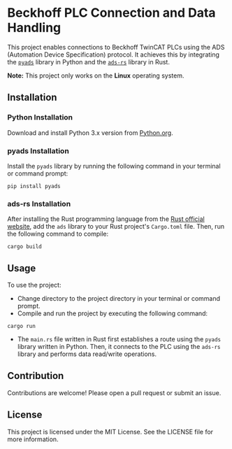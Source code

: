 # Beckhoff PLC Connection and Data Handling

This project enables connections to Beckhoff TwinCAT PLCs using the ADS (Automation Device Specification) protocol. It achieves this by integrating the [`pyads`](https://github.com/stlehmann/pyads) library in Python and the [`ads-rs`](https://github.com/birkenfeld/ads-rs) library in Rust.

**Note:** This project only works on the **Linux** operating system.

## Installation

### Python Installation

Download and install Python 3.x version from [Python.org](https://www.python.org/).

### pyads Installation

Install the `pyads` library by running the following command in your terminal or command prompt:

```shell
pip install pyads
```

### ads-rs Installation

After installing the Rust programming language from the [Rust official website](https://www.rust-lang.org/), add the `ads` library to your Rust project's `Cargo.toml` file. Then, run the following command to compile:

```shell
cargo build
```

## Usage

To use the project:

- Change directory to the project directory in your terminal or command prompt.
- Compile and run the project by executing the following command:

```shell
cargo run
```

- The `main.rs` file written in Rust first establishes a route using the `pyads` library written in Python. Then, it connects to the PLC using the `ads-rs` library and performs data read/write operations.

## Contribution

Contributions are welcome! Please open a pull request or submit an issue.

## License

This project is licensed under the MIT License. See the LICENSE file for more information.
